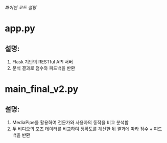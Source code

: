 *파이썬 코드 설명*  


# app.py  

## 설명:  

1. Flask 기반의 RESTful API 서버
2. 분석 결과로 점수와 피드백을 반환 

# main_final_v2.py  

## 설명:  

1. MediaPipe를 활용하여 전문가와 사용자의 동작을 비교 분석함
2. 두 비디오의 포즈 데이터를 비교하여 정확도를 계산한 뒤 결과에 따라 점수 + 피드백을 반환
